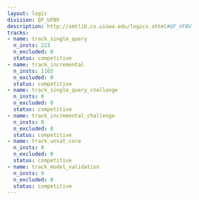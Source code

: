 ```yaml
---
layout: logic
division: QF_UFBV
description: http://smtlib.cs.uiowa.edu/logics.shtml#QF_UFBV
tracks:
- name: track_single_query
  n_insts: 223
  n_excluded: 0
  status: competitive
- name: track_incremental
  n_insts: 1165
  n_excluded: 0
  status: competitive
- name: track_single_query_challenge
  n_insts: 0
  n_excluded: 0
  status: competitive
- name: track_incremental_challenge
  n_insts: 0
  n_excluded: 0
  status: competitive
- name: track_unsat_core
  n_insts: 0
  n_excluded: 0
  status: competitive
- name: track_model_validation
  n_insts: 0
  n_excluded: 0
  status: competitive
---
```


